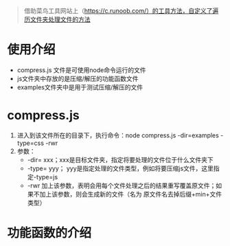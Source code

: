 > 借助菜鸟工具网站上（https://c.runoob.com/）的工具方法，自定义了遍历文件夹处理文件的方法

# 使用介绍
- compress.js 文件是可使用node命令运行的文件
- js文件夹中存放的是压缩/解压的功能函数文件
- examples文件夹中是用于测试压缩/解压的文件

# compress.js
1. 进入到该文件所在的目录下，执行命令：node compress.js -dir=examples -type=css -rwr
2. 参数：
	- -dir= xxx；xxx是目标文件夹，指定将要处理的文件位于什么文件夹下
	- -type= yyy； yyy是指定处理的文件类型，例如将要压缩js文件，这里指定-type=js
	- -rwr 加上该参数，表明会用每个文件处理之后的结果重写覆盖原文件；如果不加上该参数，则会生成新的文件（名为 原文件名去掉后缀+min+文件类型） 

# 功能函数的介绍